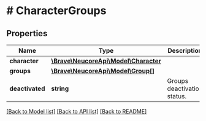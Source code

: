 # # CharacterGroups

## Properties

Name | Type | Description | Notes
------------ | ------------- | ------------- | -------------
**character** | [**\Brave\NeucoreApi\Model\Character**](Character.md) |  |
**groups** | [**\Brave\NeucoreApi\Model\Group[]**](Group.md) |  |
**deactivated** | **string** | Groups deactivation status. |

[[Back to Model list]](../../README.md#models) [[Back to API list]](../../README.md#endpoints) [[Back to README]](../../README.md)
